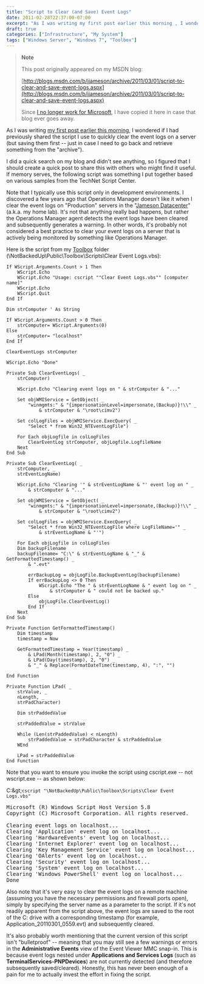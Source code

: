 ```yaml
---
title: "Script to Clear (and Save) Event Logs"
date: 2011-02-28T22:37:00-07:00
excerpt: "As I was writing my first post earlier this morning , I wondered if I had previously shared the script I use to quickly clear the event logs on a server (but saving them first -- just in case I need to go back and retrieve something from the \"archive..."
draft: true
categories: ["Infrastructure", "My System"]
tags: ["Windows Server", "Windows 7", "Toolbox"]
---
```


> **Note**
>
> This post originally appeared on my MSDN blog:
>
> [http://blogs.msdn.com/b/jjameson/archive/2011/03/01/script-to-clear-and-save-event-logs.aspx](http://blogs.msdn.com/b/jjameson/archive/2011/03/01/script-to-clear-and-save-event-logs.aspx)
>
> Since
> [I no longer work for Microsoft](/blog/jjameson/2011/09/02/last-day-with-microsoft), I have copied it here in case that blog
> ever goes away.

As I was writing [my first post earlier this morning](/blog/jjameson/2011/03/01/script-to-restart-sharepoint-2010-services), I wondered if I had previously shared the  script I use to quickly clear the event logs on a server (but saving them first  -- just in case I need to go back and retrieve something from the "archive").

I did a quick search on my blog and didn't see anything, so I figured that I  should create a quick post to share this with others who might find it useful. If  memory serves, the following script was something I put together based on various  samples from the TechNet Script Center.

Note that I typically use this script only in development environments. I discovered  a few years ago that Operations Manager doesn't like it when I clear the event logs  on "Production" servers in the "[Jameson
Datacenter](/blog/jjameson/2009/09/14/the-jameson-datacenter)" (a.k.a. my home lab). It's not that anything really bad happens,  but rather the Operations Manager agent detects the event logs have been cleared  and subsequently generates a warning. In other words, it's probably not considered  a best practice to clear your event logs on a server that is actively being monitored  by something like Operations Manager.

Here is the script from my [Toolbox](/blog/jjameson/2007/03/22/backedup-and-notbackedup)  folder (\NotBackedUp\Public\Toolbox\Scripts\Clear Event Logs.vbs):

```
If WScript.Arguments.Count > 1 Then
    WScript.Echo
    WScript.Echo "Usage: cscript ""Clear Event Logs.vbs"" [computer name]"
    WScript.Echo
    WScript.Quit
End If

Dim strComputer ' As String

If WScript.Arguments.Count > 0 Then
    strComputer= WScript.Arguments(0)
Else
    strComputer= "localhost"
End If

ClearEventLogs strComputer

WScript.Echo "Done"

Private Sub ClearEventLogs( _
    strComputer)

    WScript.Echo "Clearing event logs on " & strComputer & "..."

    Set objWMIService = GetObject( _
        "winmgmts:" & "{impersonationLevel=impersonate,(Backup)}!\\" _
            & strComputer & "\root\cimv2")

    Set colLogFiles = objWMIService.ExecQuery( _
        "Select * from Win32_NTEventLogFile")

    For Each objLogfile in colLogFiles
        ClearEventLog strComputer, objLogfile.LogfileName
    Next
End Sub

Private Sub ClearEventLog( _
    strComputer, _
    strEventLogName)

    WScript.Echo "Clearing '" & strEventLogName & "' event log on " _
        & strComputer & "..."

    Set objWMIService = GetObject( _
        "winmgmts:" & "{impersonationLevel=impersonate,(Backup)}!\\" _
            & strComputer & "\root\cimv2")

    Set colLogFiles = objWMIService.ExecQuery( _
        "Select * from Win32_NTEventLogFile where LogFileName='" _
            & strEventLogName & "'")

    For Each objLogfile in colLogFiles
    Dim backupFilename
    backupFilename= "C:\" & strEventLogName & "_" & GetFormattedTimestamp() _
        & ".evt"

        errBackupLog = objLogFile.BackupEventLog(backupFilename)
        If errBackupLog <> 0 Then        
            WScript.Echo "The " & strEventLogName & " event log on " _
                & strComputer & " could not be backed up."
        Else
            objLogFile.ClearEventLog()
        End If
    Next
End Sub

Private Function GetFormattedTimestamp()
    Dim timestamp
    timestamp = Now

    GetFormattedTimestamp = Year(timestamp) _
        & LPad(Month(timestamp), 2, "0") _
        & LPad(Day(timestamp), 2, "0") _
        & "_" & Replace(FormatDateTime(timestamp, 4), ":", "")

End Function

Private Function LPad( _
    strValue, _
    nLength, _
    strPadCharacter)

    Dim strPaddedValue

    strPaddedValue = strValue

    While (Len(strPaddedValue) < nLength)
        strPaddedValue = strPadCharacter & strPaddedValue
    WEnd

    LPad = strPaddedValue
End Function
```

Note that you want to ensure you invoke the script using cscript.exe -- not wscript.exe  -- as shown below:

C:\&gt;`cscript "\NotBackedUp\Public\Toolbox\Scripts\Clear Event Logs.vbs"`

<samp>Microsoft (R) Windows Script Host Version 5.8<br>
Copyright (C) Microsoft Corporation. All rights reserved.<br>
<br>
Clearing event logs on localhost...<br>
Clearing 'Application' event log on localhost...<br>
Clearing 'HardwareEvents' event log on localhost...<br>
Clearing 'Internet Explorer' event log on localhost...<br>
Clearing 'Key Management Service' event log on localhost...<br>
Clearing 'OAlerts' event log on localhost...<br>
Clearing 'Security' event log on localhost...<br>
Clearing 'System' event log on localhost...<br>
Clearing 'Windows PowerShell' event log on localhost...<br>
Done</samp>

Also note that it's very easy to clear the event logs on a remote machine (assuming  you have the necessary permissions and firewall ports open), simply by specifying  the server name as a parameter to the script. If it's not readily apparent from  the script above, the event logs are saved to the root of the C: drive with a corresponding  timestamp (for example, Application\_20110301\_0559.evt) and subsequently cleared.

It's also probably worth mentioning that the current version of this script isn't  "bulletproof" -- meaning that you may still see a few warnings or errors in the **Administrative Events** view of the Event Viewer MMC snap-in. This  is because event logs nested under **Applications and Services Logs** (such as **TerminalServices-PNPDevices**) are not currently  detected (and therefore subsequently saved/cleared). Honestly, this has never been  enough of a pain for me to actually invest the effort in fixing the script.

